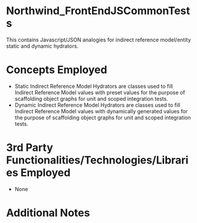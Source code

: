 # Northwind_FrontEndJSCommonTests
This contains Javascript/JSON analogies for indirect reference model/entity static and dynamic hydrators.
# Concepts Employed
* Static Indirect Reference Model Hydrators are classes used to fill Indirect Reference Model values with preset values for the purpose of scaffolding object graphs for unit and scoped integration tests.
* Dynamic Indirect Reference Model Hydrators are classes used to fill Indirect Reference Model values with dynamically generated values for the purpose of scaffolding object graphs for unit and scoped integration tests.
# 3rd Party Functionalities/Technologies/Libraries Employed
* None
# Additional Notes
